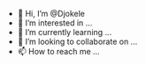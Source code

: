 - 👋 Hi, I’m @Djokele
- 👀 I’m interested in ...
- 🌱 I’m currently learning ...
- 💞️ I’m looking to collaborate on ...
- 📫 How to reach me ...

<!---
Djokele/Djokele is a ✨ special ✨ repository because its `README.md` (this file) appears on your GitHub profile.
You can click the Preview link to take a look at your changes.
--->
